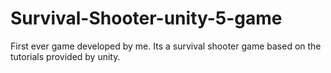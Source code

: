 # Survival-Shooter-unity-5-game
First ever game developed by me. Its a survival shooter game based on the tutorials provided by unity.
